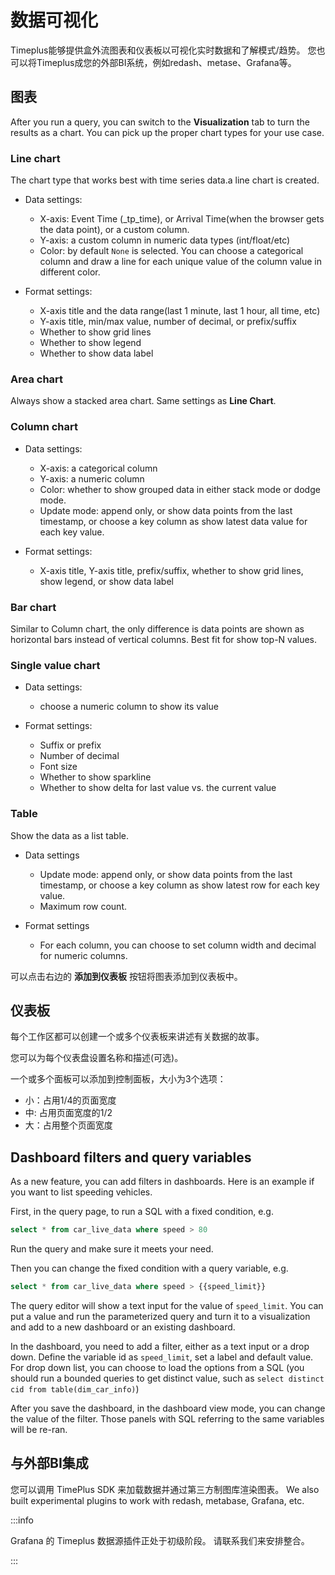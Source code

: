 # 数据可视化

Timeplus能够提供盒外流图表和仪表板以可视化实时数据和了解模式/趋势。 您也可以将Timeplus成您的外部BI系统，例如redash、metase、Grafana等。



## 图表

After you run a query, you can switch to the **Visualization** tab to turn the results as a chart. You can pick up the proper chart types for your use case.

### Line chart

The chart type that works best with time series data.a line chart is created.

* Data settings:
  * X-axis: Event Time (_tp_time), or Arrival Time(when the browser gets the data point), or a custom column.
  * Y-axis: a custom column in numeric data types (int/float/etc)
  * Color: by default `None` is selected. You can choose a categorical column and draw a line for each unique value of the column value in different color.

* Format settings:
  * X-axis title and the data range(last 1 minute, last 1 hour, all time, etc)
  * Y-axis title, min/max value, number of decimal, or prefix/suffix
  * Whether to show grid lines
  * Whether to show legend
  * Whether to show data label


### Area chart

Always show a stacked area chart. Same settings as **Line Chart**.



### Column chart

* Data settings:
  * X-axis: a categorical column
  * Y-axis: a numeric column
  * Color: whether to show grouped data in either stack mode or dodge mode.
  * Update mode: append only, or show data points from the last timestamp, or choose a key column as show latest data value for each key value.

* Format settings:
  * X-axis title, Y-axis title, prefix/suffix, whether to show grid lines, show legend, or show data label


### Bar chart

Similar to Column chart, the only difference is data points are shown as horizontal bars instead of vertical columns. Best fit for show top-N values.

### Single value chart

* Data settings:
  * choose a numeric column to show its value

* Format settings:
  * Suffix or prefix
  * Number of decimal
  * Font size
  * Whether to show sparkline
  * Whether to show delta for last value vs. the current value


### Table

Show the data as a list table.

* Data settings
  * Update mode: append only, or show data points from the last timestamp, or choose a key column as show latest row for each key value.
  * Maximum row count.

* Format settings
  * For each column, you can choose to set column width and decimal for numeric columns.


可以点击右边的 **添加到仪表板** 按钮将图表添加到仪表板中。

## 仪表板

每个工作区都可以创建一个或多个仪表板来讲述有关数据的故事。

您可以为每个仪表盘设置名称和描述(可选)。

一个或多个面板可以添加到控制面板，大小为3个选项：

* 小：占用1/4的页面宽度
* 中: 占用页面宽度的1/2
* 大：占用整个页面宽度



## Dashboard filters and query variables

As a new feature, you can add filters in dashboards. Here is an example if you want to list speeding vehicles.

First, in the query page, to run a SQL with a fixed condition, e.g.

```sql
select * from car_live_data where speed > 80
```

Run the query and make sure it meets your need.

Then you can change the fixed condition with a query variable, e.g.

```sql
select * from car_live_data where speed > {{speed_limit}}
```

The query editor will show a text input for the value of `speed_limit`. You can put a value and run the parameterized query and turn it to a visualization and add to a new dashboard or an existing dashboard.

In the dashboard, you need to add a filter, either as a text input or a drop down. Define the variable id as `speed_limit`, set a label and default value. For drop down list, you can choose to load the options from a SQL (you should run a bounded queries to get distinct value, such as `select distinct cid from table(dim_car_info)`)

After you save the dashboard, in the dashboard view mode, you can change the value of the filter. Those panels with SQL referring to the same variables will be re-ran.



## 与外部BI集成

您可以调用 TimePlus SDK 来加载数据并通过第三方制图库渲染图表。  We also built experimental plugins to work with redash, metabase, Grafana, etc.

:::info

Grafana 的 Timeplus 数据源插件正处于初级阶段。 请联系我们来安排整合。

:::

